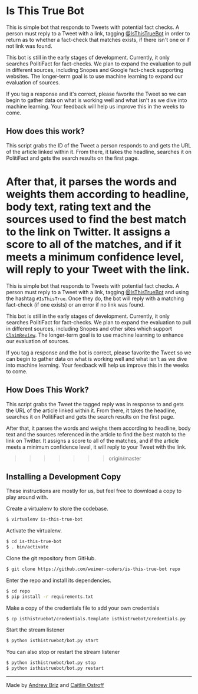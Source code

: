 # Is This True Bot

This is simple bot that responds to Tweets with potential fact checks. A person must reply to a Tweet with a link, tagging [@IsThisTrueBot](www.twitter.com/IsThisTrueBot) in order to return as to whether a fact-check that matches exists, if there isn't one or if not link was found.

This bot is still in the early stages of development. Currently, it only searches PolitiFact for fact-checks. We plan to expand the evaluation to pull in different sources, including Snopes and Google fact-check supporting websites. The longer-term goal is to use machine learning to expand our evaluation of sources.

If you tag a response and it's correct, please favorite the Tweet so we can begin to gather data on what is working well and what isn't as we dive into machine learning. Your feedback will help us improve this in the weeks to come.

## How does this work?

This script grabs the ID of the Tweet a person responds to and gets the URL of the article linked within it. From there, it takes the headline, searches it on PolitiFact and gets the search results on the first page.

After that, it parses the words and weights them according to headline, body text, rating text and the sources used to find the best match to the link on Twitter. It assigns a score to all of the matches, and if it meets a minimum confidence level, will reply to your Tweet with the link.
=======
This is simple bot that responds to Tweets with potential fact checks. A person must reply to a Tweet with a link, tagging [@IsThisTrueBot](www.twitter.com/IsThisTrueBot) and using the hashtag `#IsThisTrue`. Once they do, the bot will reply with a matching fact-check (if one exists) or an error if no link was found.

This bot is still in the early stages of development. Currently, it only searches PolitiFact for fact-checks. We plan to expand the evaluation to pull in different sources, including Snopes and other sites which support [`ClaimReview`](http://pending.webschemas.org/ClaimReview). The longer-term goal is to use machine learning to enhance our evaluation of sources.

If you tag a response and the bot is correct, please favorite the Tweet so we can begin to gather data on what is working well and what isn't as we dive into machine learning. Your feedback will help us improve this in the weeks to come.

## How Does This Work?

This script grabs the Tweet the tagged reply was in response to and gets the URL of the article linked within it. From there, it takes the headline, searches it on PolitiFact and gets the search results on the first page.

After that, it parses the words and weighs them according to headline, body text and the sources referenced in the article to find the best match to the link on Twitter. It assigns a score to all of the matches, and if the article meets a minimum confidence level, it will reply to your Tweet with the link.
>>>>>>> origin/master

## Installing a Development Copy
These instructions are mostly for us, but feel free to download a copy to play around with.

Create a virtualenv to store the codebase.
```bash
$ virtualenv is-this-true-bot
```

Activate the virtualenv.
```bash
$ cd is-this-true-bot
$ . bin/activate
```

Clone the git repository from GitHub.
```bash
$ git clone https://github.com/weimer-coders/is-this-true-bot repo
```

Enter the repo and install its dependencies.
```bash
$ cd repo
$ pip install -r requirements.txt
```

Make a copy of the credentials file to add your own credentials
```bash
$ cp isthistruebot/credentials.template isthistruebot/credentials.py
```

Start the stream listener
```bash
$ python isthistruebot/bot.py start
```

You can also stop or restart the stream listener
```bash
$ python isthistruebot/bot.py stop
$ python isthistruebot/bot.py restart
```


---
Made by [Andrew Briz](https://github.com/brizandrew) and [Caitlin Ostroff](https://github.com/ceostroff)
